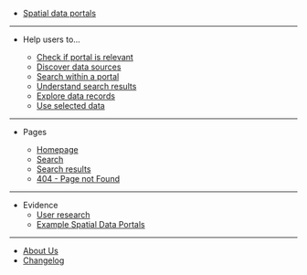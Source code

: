 - [Spatial data portals](main-content/introduction)

---

- Help users to...
  
  - [Check if portal is relevant](main-content/check-if-relevant)
  - [Discover data sources](main-content/stage-1)
  - [Search within a portal](main-content/stage-2)
  - [Understand search results](main-content/stage-3)
  - [Explore data records](main-content/stage-4)
  - [Use selected data](main-content/stage-5)

---

- Pages

  - [Homepage](#)
  - [Search](#)
  - [Search results](#)
  - [404 - Page not Found](#)

---

- Evidence
  - [User research](#)
  - [Example Spatial Data Portals](appendices/portal-examples.md)
  
---

- [About Us](other/about-us.md)
- [Changelog](other/changelog.md)

